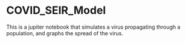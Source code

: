 # COVID_SEIR_Model

This is a jupiter notebook that simulates a virus propagating through a population, and graphs the spread of the virus.
